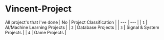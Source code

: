 # Vincent-Project
All project's that I've done
| No | Project Classification |
| --- | --- |
| `1` | AI/Machine Learning Projects |
| `2` | Database Projects |
| `3` | Signal & System Projects |
| `4` | Game Projects |
